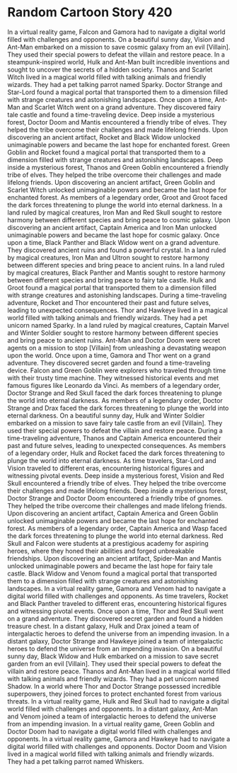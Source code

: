 # Random Cartoon Story 420

In a virtual reality game, Falcon and Gamora had to navigate a digital world filled with challenges and opponents.
On a beautiful sunny day, Vision and Ant-Man embarked on a mission to save cosmic galaxy from an evil [Villain]. They used their special powers to defeat the villain and restore peace.
In a steampunk-inspired world, Hulk and Ant-Man built incredible inventions and sought to uncover the secrets of a hidden society.
Thanos and Scarlet Witch lived in a magical world filled with talking animals and friendly wizards. They had a pet talking parrot named Sparky.
Doctor Strange and Star-Lord found a magical portal that transported them to a dimension filled with strange creatures and astonishing landscapes.
Once upon a time, Ant-Man and Scarlet Witch went on a grand adventure. They discovered fairy tale castle and found a time-traveling device.
Deep inside a mysterious forest, Doctor Doom and Mantis encountered a friendly tribe of elves. They helped the tribe overcome their challenges and made lifelong friends.
Upon discovering an ancient artifact, Rocket and Black Widow unlocked unimaginable powers and became the last hope for enchanted forest.
Green Goblin and Rocket found a magical portal that transported them to a dimension filled with strange creatures and astonishing landscapes.
Deep inside a mysterious forest, Thanos and Green Goblin encountered a friendly tribe of elves. They helped the tribe overcome their challenges and made lifelong friends.
Upon discovering an ancient artifact, Green Goblin and Scarlet Witch unlocked unimaginable powers and became the last hope for enchanted forest.
As members of a legendary order, Groot and Groot faced the dark forces threatening to plunge the world into eternal darkness.
In a land ruled by magical creatures, Iron Man and Red Skull sought to restore harmony between different species and bring peace to cosmic galaxy.
Upon discovering an ancient artifact, Captain America and Iron Man unlocked unimaginable powers and became the last hope for cosmic galaxy.
Once upon a time, Black Panther and Black Widow went on a grand adventure. They discovered ancient ruins and found a powerful crystal.
In a land ruled by magical creatures, Iron Man and Ultron sought to restore harmony between different species and bring peace to ancient ruins.
In a land ruled by magical creatures, Black Panther and Mantis sought to restore harmony between different species and bring peace to fairy tale castle.
Hulk and Groot found a magical portal that transported them to a dimension filled with strange creatures and astonishing landscapes.
During a time-traveling adventure, Rocket and Thor encountered their past and future selves, leading to unexpected consequences.
Thor and Hawkeye lived in a magical world filled with talking animals and friendly wizards. They had a pet unicorn named Sparky.
In a land ruled by magical creatures, Captain Marvel and Winter Soldier sought to restore harmony between different species and bring peace to ancient ruins.
Ant-Man and Doctor Doom were secret agents on a mission to stop [Villain] from unleashing a devastating weapon upon the world.
Once upon a time, Gamora and Thor went on a grand adventure. They discovered secret garden and found a time-traveling device.
Falcon and Green Goblin were explorers who traveled through time with their trusty time machine. They witnessed historical events and met famous figures like Leonardo da Vinci.
As members of a legendary order, Doctor Strange and Red Skull faced the dark forces threatening to plunge the world into eternal darkness.
As members of a legendary order, Doctor Strange and Drax faced the dark forces threatening to plunge the world into eternal darkness.
On a beautiful sunny day, Hulk and Winter Soldier embarked on a mission to save fairy tale castle from an evil [Villain]. They used their special powers to defeat the villain and restore peace.
During a time-traveling adventure, Thanos and Captain America encountered their past and future selves, leading to unexpected consequences.
As members of a legendary order, Hulk and Rocket faced the dark forces threatening to plunge the world into eternal darkness.
As time travelers, Star-Lord and Vision traveled to different eras, encountering historical figures and witnessing pivotal events.
Deep inside a mysterious forest, Vision and Red Skull encountered a friendly tribe of elves. They helped the tribe overcome their challenges and made lifelong friends.
Deep inside a mysterious forest, Doctor Strange and Doctor Doom encountered a friendly tribe of gnomes. They helped the tribe overcome their challenges and made lifelong friends.
Upon discovering an ancient artifact, Captain America and Green Goblin unlocked unimaginable powers and became the last hope for enchanted forest.
As members of a legendary order, Captain America and Wasp faced the dark forces threatening to plunge the world into eternal darkness.
Red Skull and Falcon were students at a prestigious academy for aspiring heroes, where they honed their abilities and forged unbreakable friendships.
Upon discovering an ancient artifact, Spider-Man and Mantis unlocked unimaginable powers and became the last hope for fairy tale castle.
Black Widow and Venom found a magical portal that transported them to a dimension filled with strange creatures and astonishing landscapes.
In a virtual reality game, Gamora and Venom had to navigate a digital world filled with challenges and opponents.
As time travelers, Rocket and Black Panther traveled to different eras, encountering historical figures and witnessing pivotal events.
Once upon a time, Thor and Red Skull went on a grand adventure. They discovered secret garden and found a hidden treasure chest.
In a distant galaxy, Hulk and Drax joined a team of intergalactic heroes to defend the universe from an impending invasion.
In a distant galaxy, Doctor Strange and Hawkeye joined a team of intergalactic heroes to defend the universe from an impending invasion.
On a beautiful sunny day, Black Widow and Hulk embarked on a mission to save secret garden from an evil [Villain]. They used their special powers to defeat the villain and restore peace.
Thanos and Ant-Man lived in a magical world filled with talking animals and friendly wizards. They had a pet unicorn named Shadow.
In a world where Thor and Doctor Strange possessed incredible superpowers, they joined forces to protect enchanted forest from various threats.
In a virtual reality game, Hulk and Red Skull had to navigate a digital world filled with challenges and opponents.
In a distant galaxy, Ant-Man and Venom joined a team of intergalactic heroes to defend the universe from an impending invasion.
In a virtual reality game, Green Goblin and Doctor Doom had to navigate a digital world filled with challenges and opponents.
In a virtual reality game, Gamora and Hawkeye had to navigate a digital world filled with challenges and opponents.
Doctor Doom and Vision lived in a magical world filled with talking animals and friendly wizards. They had a pet talking parrot named Whiskers.